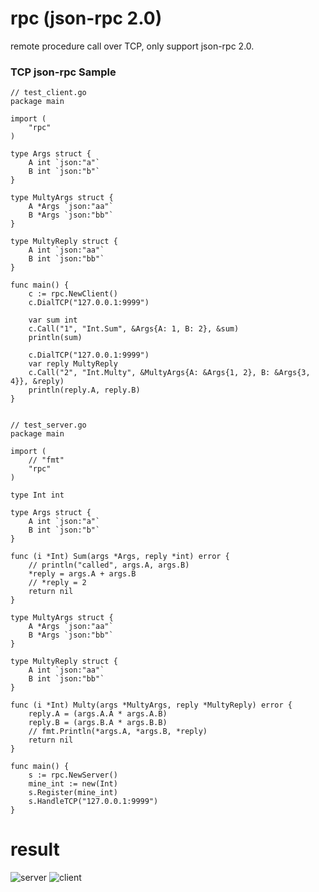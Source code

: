 # rpc (json-rpc 2.0)

remote procedure call over TCP, only support json-rpc 2.0.

### TCP json-rpc Sample

```golang
// test_client.go
package main

import (
	"rpc"
)

type Args struct {
	A int `json:"a"`
	B int `json:"b"`
}

type MultyArgs struct {
	A *Args `json:"aa"`
	B *Args `json:"bb"`
}

type MultyReply struct {
	A int `json:"aa"`
	B int `json:"bb"`
}

func main() {
	c := rpc.NewClient()
	c.DialTCP("127.0.0.1:9999")

	var sum int
	c.Call("1", "Int.Sum", &Args{A: 1, B: 2}, &sum)
	println(sum)

	c.DialTCP("127.0.0.1:9999")
	var reply MultyReply
	c.Call("2", "Int.Multy", &MultyArgs{A: &Args{1, 2}, B: &Args{3, 4}}, &reply)
	println(reply.A, reply.B)
}


```

```golang
// test_server.go
package main

import (
	// "fmt"
	"rpc"
)

type Int int

type Args struct {
	A int `json:"a"`
	B int `json:"b"`
}

func (i *Int) Sum(args *Args, reply *int) error {
	// println("called", args.A, args.B)
	*reply = args.A + args.B
	// *reply = 2
	return nil
}

type MultyArgs struct {
	A *Args `json:"aa"`
	B *Args `json:"bb"`
}

type MultyReply struct {
	A int `json:"aa"`
	B int `json:"bb"`
}

func (i *Int) Multy(args *MultyArgs, reply *MultyReply) error {
	reply.A = (args.A.A * args.A.B)
	reply.B = (args.B.A * args.B.B)
	// fmt.Println(*args.A, *args.B, *reply)
	return nil
}

func main() {
	s := rpc.NewServer()
	mine_int := new(Int)
	s.Register(mine_int)
	s.HandleTCP("127.0.0.1:9999")
}
```

# result

![server](https://raw.githubusercontent.com/yeqown/rpc/master/screenshot/server.png)
![client](https://raw.githubusercontent.com/yeqown/rpc/master/screenshot/client.png)
